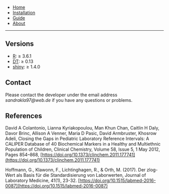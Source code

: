 * [Home](./index.md)
* [Installation](./install.md)
* [Guide](./guide.md)
* [About](./about.md)

---

## Versions 

* [R](https://www.r-project.org): ≥ 3.6.1 
* [DT](https://cran.r-project.org/web/packages/DT/index.html): ≥ 0.13
* [shiny](https://cran.r-project.org/web/packages/shiny/index.html): ≥ 1.4.0

## Contact

Please contact the developer under the email address _sandrakla97@web.de_ if you have any questions or problems.

## References

David A Colantonio, Lianna Kyriakopoulou, Man Khun Chan, Caitlin H Daly, Davor Brinc, Allison A Venner, Maria D Pasic, David Armbruster, Khosrow Adeli, Closing the Gaps in Pediatric Laboratory Reference Intervals: A CALIPER Database of 40 Biochemical Markers in a Healthy and Multiethnic Population of Children, Clinical Chemistry, Volume 58, Issue 5, 1 May 2012, Pages 854–868, [https://doi.org/10.1373/clinchem.2011.177741](https://doi.org/10.1373/clinchem.2011.177741)

Hoffmann, G., Klawonn, F., Lichtinghagen, R., & Orth, M. (2017). Der zlog-Wert als Basis für die Standardisierung von Laborwerten, Journal of Laboratory Medicine, 41(1), 23-32. [https://doi.org/10.1515/labmed-2016-0087](https://doi.org/10.1515/labmed-2016-0087)